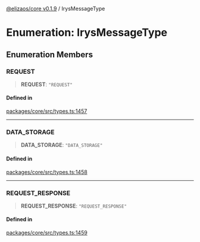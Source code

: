 [@elizaos/core v0.1.9](../index.md) / IrysMessageType

# Enumeration: IrysMessageType

## Enumeration Members

### REQUEST

> **REQUEST**: `"REQUEST"`

#### Defined in

[packages/core/src/types.ts:1457](https://github.com/abilmansuryeshmuratov/tutorial_agent/blob/main/packages/core/src/types.ts#L1457)

***

### DATA\_STORAGE

> **DATA\_STORAGE**: `"DATA_STORAGE"`

#### Defined in

[packages/core/src/types.ts:1458](https://github.com/abilmansuryeshmuratov/tutorial_agent/blob/main/packages/core/src/types.ts#L1458)

***

### REQUEST\_RESPONSE

> **REQUEST\_RESPONSE**: `"REQUEST_RESPONSE"`

#### Defined in

[packages/core/src/types.ts:1459](https://github.com/abilmansuryeshmuratov/tutorial_agent/blob/main/packages/core/src/types.ts#L1459)
